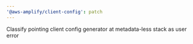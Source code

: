 ```yaml
---
'@aws-amplify/client-config': patch
---
```


Classify pointing client config generator at metadata-less stack as user error
